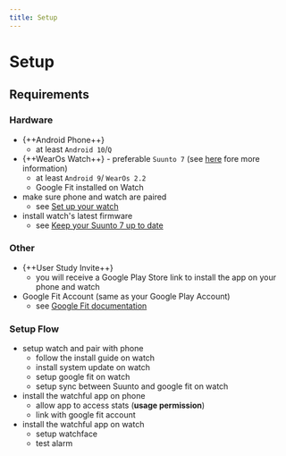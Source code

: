 ```yaml
---
title: Setup
---
```


# Setup

## Requirements

### Hardware

- {++Android Phone++}
  - at least `Android 10`/`Q`
- {++WearOs Watch++} - preferable `Suunto 7` (see [here](https://www.suunto.com/en-gb/suunto-collections/suunto-7/) fore more information)
  - at least `Android 9`/ `WearOs 2.2`
  - Google Fit installed on Watch
- make sure phone and watch are paired
  - see [Set up your watch](https://support.google.com/wearos/answer/6056630?hl=en&co=GENIE.Platform%3DAndroid)
- install watch's latest firmware
  - see [Keep your Suunto 7 up to date](https://www.suunto.com/en-gb/Support/Product-support/suunto_7/suunto_7/get-started/keep-your-suunto-7-up-to-date/)

### Other

- {++User Study Invite++}
  - you will receive a Google Play Store link to install the app on your phone and watch
- Google Fit Account (same as your Google Play Account)
  - see [Google Fit documentation](https://www.google.com/fit/)

### Setup Flow

- setup watch and pair with phone
  - follow the install guide on watch
  - install system update on watch
  - setup google fit on watch
  - setup sync between Suunto and google fit on watch
- install the watchful app on phone
  - allow app to access stats (**usage permission**)
  - link with google fit account
- install the watchful app on watch
  - setup watchface
  - test alarm
